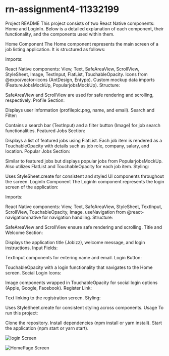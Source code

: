﻿# rn-assignment4-11332199
 Project README
This project consists of two React Native components: Home and LoginIn. Below is a detailed explanation of each component, their functionality, and the components used within them.

Home Component
The Home component represents the main screen of a job listing application. It is structured as follows:

Imports:

React Native components: View, Text, SafeAreaView, ScrollView, StyleSheet, Image, TextInput, FlatList, TouchableOpacity.
Icons from @expo/vector-icons (AntDesign, Entypo).
Custom mockup data imports (FeatureJobsMockUp, PopularjobsMockUp).
Structure:

SafeAreaView and ScrollView are used for safe rendering and scrolling, respectively.
Profile Section:

Displays user information (profilepic.png, name, and email).
Search and Filter:

Contains a search bar (TextInput) and a filter button (Image) for job search functionalities.
Featured Jobs Section:

Displays a list of featured jobs using FlatList.
Each job item is rendered as a TouchableOpacity with details such as job role, company, salary, and location.
Popular Jobs Section:

Similar to featured jobs but displays popular jobs from PopularjobsMockUp.
Also utilizes FlatList and TouchableOpacity for each job item.
Styling:

Uses StyleSheet.create for consistent and styled UI components throughout the screen.
LoginIn Component
The LoginIn component represents the login screen of the application:

Imports:

React Native components: View, Text, SafeAreaView, StyleSheet, TextInput, ScrollView, TouchableOpacity, Image.
useNavigation from @react-navigation/native for navigation handling.
Structure:

SafeAreaView and ScrollView ensure safe rendering and scrolling.
Title and Welcome Section:

Displays the application title (Jobizz), welcome message, and login instructions.
Input Fields:

TextInput components for entering name and email.
Login Button:

TouchableOpacity with a login functionality that navigates to the Home screen.
Social Login Icons:

Image components wrapped in TouchableOpacity for social login options (Apple, Google, Facebook).
Register Link:

Text linking to the registration screen.
Styling:

Uses StyleSheet.create for consistent styling across components.
Usage
To run this project:

Clone the repository.
Install dependencies (npm install or yarn install).
Start the application (npm start or yarn start).

![login Screen](https://github.com/bigslime911/rn-assignment4-11332199/assets/145637377/41d747e5-0905-469f-a8eb-a3b1eef22ad0)


![HomePage Screen](https://github.com/bigslime911/rn-assignment4-11332199/assets/145637377/fbc98805-83e2-472a-a75e-d870a0bfc068)



